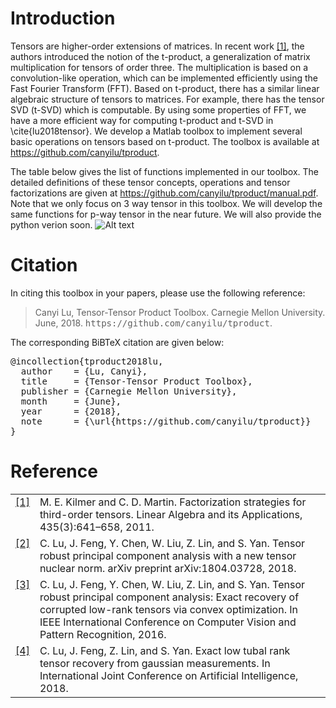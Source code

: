 # Introduction

Tensors are higher-order extensions of matrices. In recent work  <a class="footnote-reference" href="#id2" id="id1">[1]</a>, the authors introduced the notion of the t-product, a generalization of matrix multiplication for tensors of order three. The multiplication is based on a convolution-like operation, which 	can be implemented efficiently using the Fast Fourier Transform (FFT). Based on t-product, there has a similar linear algebraic structure of tensors to matrices. For example, there has the tensor SVD (t-SVD) which is computable. By using some properties of FFT, we have a more efficient way for computing t-product and t-SVD in \cite{lu2018tensor}. We develop a Matlab toolbox to implement several basic operations on tensors based on t-product. The toolbox is available at <a href="https://github.com/canyilu/tproduct" >https://github.com/canyilu/tproduct</a>.

The table below gives the list of functions implemented in our toolbox. The detailed definitions of these tensor concepts, operations and tensor factorizations are given at <a href="../tproduct/manual.pdf" class="textlink" target="_blank">https://github.com/canyilu/tproduct/manual.pdf</a>. Note that we only focus on 3 way tensor in this toolbox. We will develop the same functions for p-way tensor in the near future. We will also provide the python verion soon. 
![Alt text](https://github.com/canyilu/tproduct/blob/master/tab_tprod_funlist.JPG)

# Citation

In citing this toolbox in your papers, please use the following reference:

<blockquote>
<div><p>Canyi Lu, Tensor-Tensor Product Toolbox. Carnegie Mellon University. June, 2018.
<tt class="docutils literal"><span class="pre">https://github.com/canyilu/tproduct</span></tt>.</p>
</div></blockquote>

<p>The corresponding BiBTeX citation are given below:</p>
<div class="highlight-none"><div class="highlight"><pre>
@incollection{tproduct2018lu,
  author    = {Lu, Canyi},
  title     = {Tensor-Tensor Product Toolbox},
  publisher = {Carnegie Mellon University},
  month     = {June},
  year      = {2018},
  note      = {\url{https://github.com/canyilu/tproduct}}
}
</pre></div>
  
  
# Reference
<table class="docutils footnote" frame="void" id="id2" rules="none">
<colgroup><col class="label" /><col /></colgroup>
<tbody valign="top">
<tr><td class="label"><a class="fn-backref" href="#id2">[1]</a></td><td>M. E. Kilmer and C. D. Martin. Factorization strategies for third-order tensors. Linear Algebra and its Applications, 435(3):641–658, 2011.</td></tr>
<tr><td class="label"><a class="fn-backref" href="#id2">[2]</a></td><td>C. Lu, J. Feng, Y. Chen, W. Liu, Z. Lin, and S. Yan. Tensor robust principal component analysis with a new tensor nuclear norm. arXiv preprint arXiv:1804.03728, 2018.</td></tr>
<tr><td class="label"><a class="fn-backref" href="#id2">[3]</a></td><td>C. Lu, J. Feng, Y. Chen, W. Liu, Z. Lin, and S. Yan. Tensor robust principal component analysis: Exact recovery of corrupted low-rank tensors via convex optimization. In IEEE International Conference on Computer Vision and Pattern Recognition, 2016.</td></tr>
<tr><td class="label"><a class="fn-backref" href="#id2">[4]</a></td><td>C. Lu, J. Feng, Z. Lin, and S. Yan. Exact low tubal rank tensor recovery from gaussian measurements. In International Joint Conference on Artificial Intelligence, 2018.
</td></tr>
</tbody>
</table>




